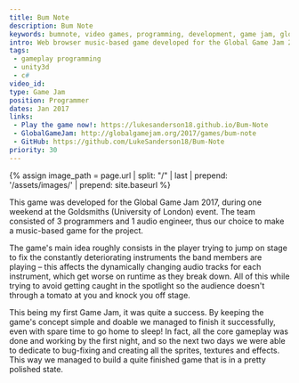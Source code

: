 ```yaml
---
title: Bum Note
description: Bum Note
keywords: bumnote, video games, programming, development, game jam, global game jam, gameplay, music, band
intro: Web browser music-based game developed for the Global Game Jam 2017.
tags:
 - gameplay programming
 - unity3d
 - c#
video_id: 
type: Game Jam
position: Programmer
dates: Jan 2017
links: 
 - Play the game now!: https://lukesanderson18.github.io/Bum-Note
 - GlobalGameJam: http://globalgamejam.org/2017/games/bum-note
 - GitHub: https://github.com/LukeSanderson18/Bum-Note
priority: 30
---
```


{% assign image_path = page.url | split: "/" | last | prepend: '/assets/images/' | prepend: site.baseurl %}

This game was developed for the Global Game Jam 2017, during one weekend at the Goldsmiths (University of London) event. The team consisted of 3 programmers and 1 audio engineer, thus our choice to make a music-based game for the project.

The game's main idea roughly consists in the player trying to jump on stage to fix the constantly deteriorating instruments the band members are playing – this affects the dynamically changing audio tracks for each instrument, which get worse on runtime as they break down. All of this while trying to avoid getting caught in the spotlight so the audience doesn't through a tomato at you and knock you off stage.

This being my first Game Jam, it was quite a success. By keeping the game's concept simple and doable we managed to finish it successfully, even with spare time to go home to sleep! In fact, all the core gameplay was done and working by the first night, and so the next two days we were able to dedicate to bug-fixing and creating all the sprites, textures and effects. This way we managed to build a quite finished game that is in a pretty polished state.
